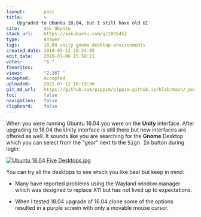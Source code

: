 ```yaml
---
layout:       post
title:        >
    Upgraded to Ubuntu 18.04, but I still have old UI
site:         Ask Ubuntu
stack_url:    https://askubuntu.com/q/1035452
type:         Answer
tags:         18.04 unity gnome desktop-environments
created_date: 2018-05-12 20:34:05
edit_date:    2020-01-06 15:58:11
votes:        "6 "
favorites:    
views:        "2,167 "
accepted:     Accepted
uploaded:     2022-07-12 16:19:56
git_md_url:   https://github.com/pippim/pippim.github.io/blob/main/_posts/2018/2018-05-12-Upgraded-to-Ubuntu-18.04_-but-I-still-have-old-UI.md
toc:          false
navigation:   false
clipboard:    false
---
```


When you were running Ubuntu 16.04 you were on the **Unity** interface. After upgrading to 18.04 the Unity interface is still there but new interfaces are offered as well. It sounds like you are searching for the **Gnome** Desktop which you can select from the "gear" next to the <kbd>Sign In</kbd> button during login:

[![Ubuntu 18.04 Five Desktops.jpg][1]][1]

You can try all the desktops to see which you like best but keep in mind:

- Many have reported problems using the Wayland window manager which was designed to replace X11 but has not lived up to expectations.
- When I tested 18.04 upgrade of 16.04 clone some of the options resulted in a purple screen with only a movable mouse cursor.


  [1]: https://i.stack.imgur.com/gR8UO.png
